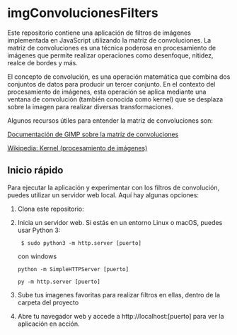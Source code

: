 # imgConvolucionesFilters

Este repositorio contiene una aplicación de filtros de imágenes implementada en JavaScript utilizando la matriz de convoluciones. 
La matriz de convoluciones es una técnica poderosa en procesamiento de imágenes que permite realizar operaciones como desenfoque, nitidez, realce de bordes y más.

El concepto de convolución, es una operación matemática que combina dos conjuntos de datos para producir un tercer conjunto. En el contexto del procesamiento de imágenes, 
esta operación se aplica mediante una ventana de convolución (también conocida como kernel) que se desplaza sobre la imagen para realizar diversas transformaciones.

Algunos recursos útiles para entender la matriz de convoluciones son:

[Documentación de GIMP sobre la matriz de convoluciones](https://docs.gimp.org/2.8/en/plug-in-convmatrix.html)

[Wikipedia: Kernel (procesamiento de imágenes)](https://en.wikipedia.org/wiki/Kernel_(image_processing))

## Inicio rápido

Para ejecutar la aplicación y experimentar con los filtros de convolución, puedes utilizar un servidor web local. Aquí hay algunas opciones:

1. Clona este repositorio:
2. Inicia un servidor web. Si estás en un entorno Linux o macOS, puedes usar Python 3:

        $ sudo python3 -m http.server [puerto]
    con windows

       python -m SimpleHTTPServer [puerto]
   
   ```
   py -m http.server [puerto]
   ```

4. Sube tus imagenes favoritas para realizar filtros en ellas, dentro de la carpeta del proyecto
5. Abre tu navegador web y accede a http://localhost:[puerto] para ver la aplicación en acción.





